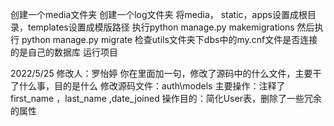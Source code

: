 创建一个media文件夹
创建一个log文件夹
将media， static，apps设置成根目录，templates设置成模版路径
执行python manage.py makemigrations
然后执行 python manage.py migrate
检查utils文件夹下dbs中的my.cnf文件是否连接的是自己的数据库
运行项目

2022/5/25 修改人：罗怡婷
你在里面加一句，修改了源码中的什么文件，主要干了什么事，目的是什么
修改源码文件：auth\models
主要操作：注释了first_name ，last_name ,date_joined
操作目的：简化User表，删除了一些冗余的属性